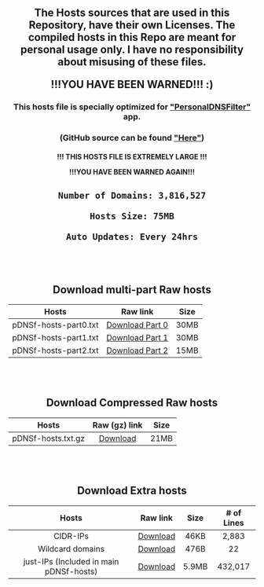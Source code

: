 <div align="center">

<h2>
The Hosts sources that are used in this Repository, have their own Licenses. The compiled hosts in this Repo are meant for personal usage only. I have no responsibility about misusing of these files.

!!!YOU HAVE BEEN WARNED!!! :)

</h2>

### This hosts file is specially optimized for ["PersonalDNSFilter"](https://www.zenz-solutions.de/personaldnsfilter/) app.

### (GitHub source can be found ["Here"](https://github.com/IngoZenz/personaldnsfilter))


<h4>

!!! THIS HOSTS FILE IS EXTREMELY LARGE !!!

!!!YOU HAVE BEEN WARNED AGAIN!!!

</h4>

  <h2>
    
    Number of Domains: 3,816,527
    
    Hosts Size: 75MB
    
    Auto Updates: Every 24hrs
    
  </h2>



<br> </br>
## Download multi-part Raw hosts

| Hosts | Raw link | Size |
|:---------:|:-------:|:-------:|
| pDNSf-hosts-part0.txt | [Download Part 0](https://raw.githubusercontent.com/j-moriarti/pDNSf-Hosts-collection/master/pDNSf-hosts-part0.txt) | 30MB |
| pDNSf-hosts-part1.txt | [Download Part 1](https://raw.githubusercontent.com/j-moriarti/pDNSf-Hosts-collection/master/pDNSf-hosts-part1.txt) | 30MB |
| pDNSf-hosts-part2.txt | [Download Part 2](https://raw.githubusercontent.com/j-moriarti/pDNSf-Hosts-collection/master/pDNSf-hosts-part2.txt) | 15MB |

<br> </br>
## Download Compressed Raw hosts

| Hosts | Raw (gz) link | Size |
|:---------:|:-------:|:-------:|
| pDNSf-hosts.txt.gz | [Download](https://raw.githubusercontent.com/j-moriarti/pDNSf-Hosts-collection/master/pDNSf-hosts.txt.gz) | 21MB |

<br> </br>
## Download Extra hosts

| Hosts | Raw link | Size | # of Lines |
|:---------:|:-------:|:-------:|:-------:|
| CIDR-IPs | [Download](https://raw.githubusercontent.com/j-moriarti/pDNSf-Hosts-collection/master/CIDR-IPs.txt) | 46KB | 2,883 |
| Wildcard domains | [Download](https://raw.githubusercontent.com/j-moriarti/pDNSf-Hosts-collection/master/Wildcards.txt) | 476B | 22 |
| just-IPs (Included in main pDNSf-hosts) | [Download](https://raw.githubusercontent.com/j-moriarti/pDNSf-Hosts-collection/master/just-IPs.txt) | 5.9MB | 432,017 |

</div>
